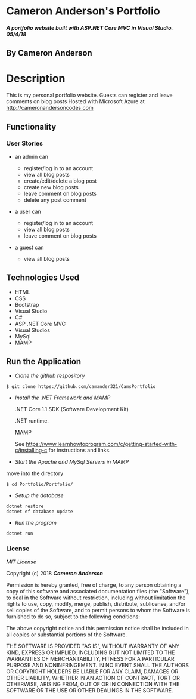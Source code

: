 # Cameron Anderson's Portfolio

##### A portfolio website built with ASP.NET Core MVC in Visual Studio.  05/4/18

## By Cameron Anderson

# Description
This is my personal portfolio website. Guests can register and leave comments on blog posts
Hosted with Microsoft Azure at http://cameronandersoncodes.com

## Functionality
### User Stories
* an admin can
  * register/log in to an account
  * view all blog posts
  * create/edit/delete a blog post
  * create new blog posts
  * leave comment on blog posts
  * delete any post comment

* a user can
  * register/log in to an account
  * view all blog posts
  * leave comment on blog posts

* a guest can
  * view all blog posts

## Technologies Used
* HTML
* CSS
* Bootstrap
* Visual Studio
* C#
* ASP .NET Core MVC
* Visual Studios
* MySql
* MAMP

## Run the Application  

  * _Clone the github respository_
  ```
  $ git clone https://github.com/camander321/CamsPortfolio
  ```

  * _Install the .NET Framework and MAMP_

    .NET Core 1.1 SDK (Software Development Kit)

    .NET runtime.

    MAMP

    See https://www.learnhowtoprogram.com/c/getting-started-with-c/installing-c for instructions and links.

* _Start the Apache and MySql Servers in MAMP_

 move into the directory
 ```
 $ cd Portfolio/Portfolio/
 ```

*  _Setup the database_

  ```
  dotnet restore
  dotnet ef database update
  ```
*  _Run the program_
  ```
  dotnet run
  ```


### License

*MIT License*

Copyright (c) 2018 **_Cameron Anderson_**

Permission is hereby granted, free of charge, to any person obtaining a copy
of this software and associated documentation files (the "Software"), to deal
in the Software without restriction, including without limitation the rights
to use, copy, modify, merge, publish, distribute, sublicense, and/or sell
copies of the Software, and to permit persons to whom the Software is
furnished to do so, subject to the following conditions:

The above copyright notice and this permission notice shall be included in all
copies or substantial portions of the Software.

THE SOFTWARE IS PROVIDED "AS IS", WITHOUT WARRANTY OF ANY KIND, EXPRESS OR
IMPLIED, INCLUDING BUT NOT LIMITED TO THE WARRANTIES OF MERCHANTABILITY,
FITNESS FOR A PARTICULAR PURPOSE AND NONINFRINGEMENT. IN NO EVENT SHALL THE
AUTHORS OR COPYRIGHT HOLDERS BE LIABLE FOR ANY CLAIM, DAMAGES OR OTHER
LIABILITY, WHETHER IN AN ACTION OF CONTRACT, TORT OR OTHERWISE, ARISING FROM,
OUT OF OR IN CONNECTION WITH THE SOFTWARE OR THE USE OR OTHER DEALINGS IN THE
SOFTWARE.
